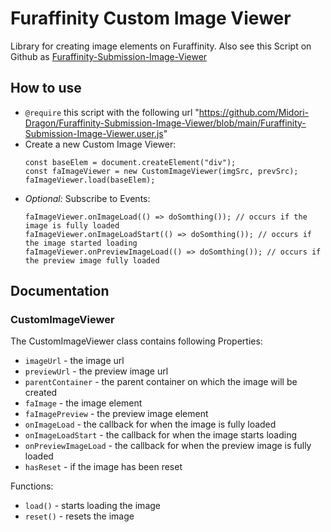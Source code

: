 # Furaffinity Custom Image Viewer

Library for creating image elements on Furaffinity. Also see this Script on Github as [Furaffinity-Submission-Image-Viewer](https://greasyfork.org/de/scripts/492931-furaffinity-submission-image-viewer)

## How to use

- `@require` this script with the following url "https://github.com/Midori-Dragon/Furaffinity-Submission-Image-Viewer/blob/main/Furaffinity-Submission-Image-Viewer.user.js"
  <br/>
- Create a new Custom Image Viewer:
  ```
  const baseElem = document.createElement("div");
  const faImageViewer = new CustomImageViewer(imgSrc, prevSrc);
  faImageViewer.load(baseElem);
  ```
- _Optional:_ Subscribe to Events:
  ```
  faImageViewer.onImageLoad(() => doSomthing()); // occurs if the image is fully loaded
  faImageViewer.onImageLoadStart(() => doSomthing()); // occurs if the image started loading
  faImageViewer.onPreviewImageLoad(() => doSomthing()); // occurs if the preview image fully loaded
  ```

## Documentation

### CustomImageViewer

The CustomImageViewer class contains following Properties:
- `imageUrl` - the image url
- `previewUrl` - the preview image url
- `parentContainer` - the parent container on which the image will be created
- `faImage` - the image element
- `faImagePreview` - the preview image element
- `onImageLoad` - the callback for when the image is fully loaded
- `onImageLoadStart` - the callback for when the image starts loading
- `onPreviewImageLoad` - the callback for when the preview image is fully loaded
- `hasReset` - if the image has been reset

Functions:
- `load()` - starts loading the image
- `reset()` - resets the image
